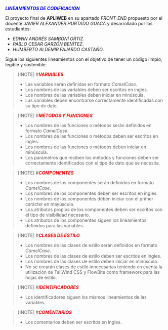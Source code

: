 <FONT COLOR='blue'>**_LINEAMIENTOS DE CODIFICACIÓN_**</FONT>

El proyecto final de **APLIWEB** en su apartado _FRONT-END_ propuesto por el docente _JAVIER ALEXANDER HURTADO GUACA_ y desarrollado por los estudiantes:

- _EDWIN ANDRÉS SAMBONÍ ORTIZ_.
- _PABLO CESAR GARZÓN BENÍTEZ_.
- _HUMBERTO ALDEMIR FAJARDO CASTAÑO_.

Sigue los siguientes lineamientos con el objetivo de tener un código limpio, legible y sostenible.

> [!NOTE] #<FONT COLOR='red'>**_VARIABLES_**</FONT>
>
> - Las variables serán definidas en formato _CamelCase_.
> - Los nombres de las variables deben ser escritos en ingles.
> - Los nombres de las variables deben iniciar en minúscula.
> - Las variables deben encontrarse correctamente identificadas con su tipo de dato.

> [!NOTE] #<FONT COLOR='red'>**_MÉTODOS Y FUNCIONES_**</FONT>
>
> - Los nombres de las funciones o métodos serán definidos en formato _CamelCase_.
> - Los nombres de las funciones o métodos deben ser escritos en ingles.
> - Los nombres de las funciones o métodos deben iniciar en minúscula.
> - Los parámetros que reciben los métodos y funciones deben ser correctamente identificados con el tipo de dato que se necesita.

> [!NOTE] #<FONT COLOR='red'>**_COMPONENTES_**</FONT>
>
> - Los nombres de los componentes serán definidos en formato _CamelCase_.
> - Los nombres de los componentes deben ser escritos en ingles.
> - Los nombres de los componentes deben iniciar con el primer carácter en mayúscula.
> - Los atributos propios de los componentes deben ser escritos con el tipo de visibilidad necesario.
> - Los atributos de los componentes siguen los lineamientos definidos para las variables.

> [!NOTE] #<FONT COLOR='red'>**_CLASES DE ESTILO_**</FONT>
>
> - Los nombres de las clases de estilo serán definidos en formato _CamelCase_.
> - Los nombres de las clases de estilo deben ser escritos en ingles.
> - Los nombres de las clases de estilo deben iniciar en minúscula.
> - No se crearán clases de estilo innecesarias teniendo en cuenta la utilización de TailWind CSS y FlowBite como framework para las hojas de estilo.

> [!NOTE] #<FONT COLOR='red'>**_IDENTIFICADORES_**</FONT>
>
> - Los identificadores siguen los mismos lineamientos de las variables.

> [!NOTE] #<FONT COLOR='red'>**_COMENTARIOS_**</FONT>
>
> - Los comentarios deben ser escritos en ingles.
